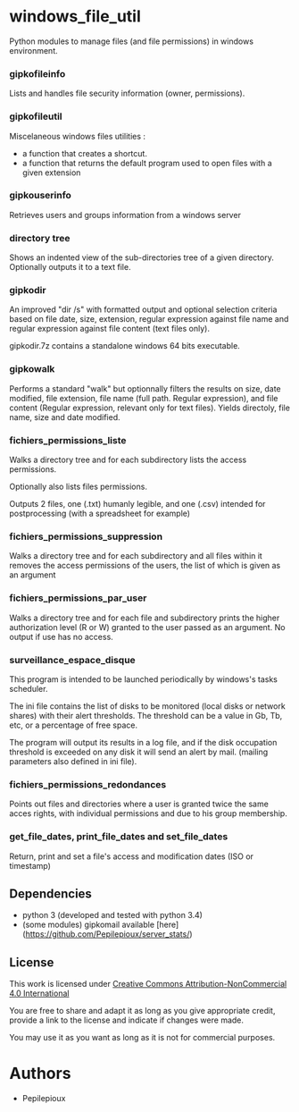 # windows_file_util
Python modules to manage files (and file permissions) in windows environment.

### gipkofileinfo

Lists and handles file security information (owner, permissions).

### gipkofileutil

Miscelaneous windows files utilities :
- a function that creates a shortcut.
- a function that returns the default program used to open files with a given extension

### gipkouserinfo

Retrieves users and groups information from a windows server


### directory tree

Shows an indented view of the sub-directories tree of a given directory. Optionally outputs it to a text file.


### gipkodir

An improved "dir /s" with formatted output and optional selection criteria based on file date, size, extension,
regular expression against file name and regular expression against file content (text files only).

gipkodir.7z contains a standalone windows 64 bits executable. 


### gipkowalk

Performs a standard "walk" but optionnally filters the results on size, date modified, file extension, file name 
(full path. Regular expression), and file content (Regular expression, relevant only for text files).
Yields directoly, file name, size and date modified.



### fichiers_permissions_liste

Walks a directory tree and for each subdirectory lists the access permissions.

Optionally also lists files permissions.

Outputs 2 files, one (.txt) humanly legible, and one (.csv) intended for postprocessing (with a spreadsheet for example)

### fichiers_permissions_suppression

Walks a directory tree and for each subdirectory and all files within it removes the access permissions of
the users, the list of which is given as an argument

### fichiers_permissions_par_user

Walks a directory tree and for each file and subdirectory prints the higher authorization level (R or W) granted
to the user passed as an argument. No output if use has no access.

### surveillance_espace_disque

This program is intended to be launched periodically by windows's tasks scheduler.

The ini file contains the list of disks to be monitored (local disks or network shares) with their alert thresholds.
The threshold can be a value in Gb, Tb, etc, or a percentage of free space.

The program will output its results in a log file, and if the disk occupation threshold is exceeded on any disk it will
send an alert by mail. (mailing parameters also defined in ini file).

### fichiers_permissions_redondances

Points out files and directories where a user is granted twice the same acces rights, with individual permissions and due
to his group membership.

### get_file_dates, print_file_dates and set_file_dates

Return, print and set a file's access and modification dates (ISO or timestamp)


## Dependencies
* python 3 (developed and tested with python 3.4)
* (some modules) gipkomail available [here] (https://github.com/Pepilepioux/server_stats/)


## License
This work is licensed under [Creative Commons Attribution-NonCommercial 4.0 International](https://creativecommons.org/licenses/by-nc/4.0/legalcode)

You are free to share and adapt it as long as you give appropriate credit, provide a link to the license and indicate if changes were made.

You may use it as you want as long as it is not for commercial purposes.

# Authors
* Pepilepioux
